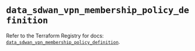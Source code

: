 # `data_sdwan_vpn_membership_policy_definition`

Refer to the Terraform Registry for docs: [`data_sdwan_vpn_membership_policy_definition`](https://registry.terraform.io/providers/ciscodevnet/sdwan/0.8.0/docs/data-sources/vpn_membership_policy_definition).

